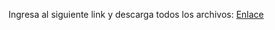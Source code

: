 Ingresa al siguiente link y descarga todos los archivos: [Enlace](https://drive.google.com/drive/folders/1zn_CDktO8Szn_Vd3_El1UYt7YLZbhQ4r?usp=sharing)
